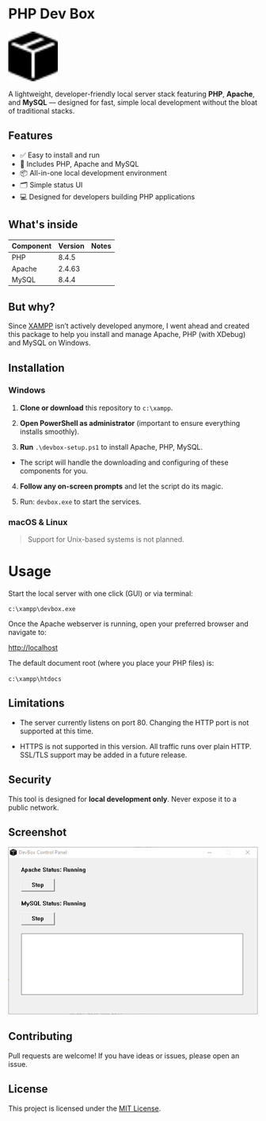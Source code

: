 # PHP Dev Box

<img src="./assets/logo.svg" width="100" height="100" />

A lightweight, developer-friendly local server stack featuring **PHP**, **Apache**, and **MySQL** — designed for fast, simple local development without the bloat of traditional stacks.

## Features

- ✅ Easy to install and run
- 🔧 Includes PHP, Apache and MySQL
- 📦 All-in-one local development environment
- 🗂 Simple status UI
- 💻 Designed for developers building PHP applications

## What's inside

| Component | Version | Notes                      |
|-----------|---------|----------------------------|
| PHP       | 8.4.5   |                            |
| Apache    | 2.4.63  |                            |
| MySQL     | 8.4.4   |                            |

## But why?

Since [XAMPP](https://www.apachefriends.org/) isn’t actively developed anymore, I went ahead and created this package to help you install and manage Apache, PHP (with XDebug) and MySQL on Windows. 

## Installation

### Windows

1. **Clone or download** this repository to `c:\xampp`.
 
2. **Open PowerShell as administrator**  (important to ensure everything installs smoothly).
 
3. **Run**  `.\devbox-setup.ps1` to install Apache, PHP, MySQL.

  - The script will handle the downloading and configuring of these components for you.
 
4. **Follow any on-screen prompts** and let the script do its magic.

5. Run: `devbox.exe` to start the services.

### macOS & Linux

> Support for Unix-based systems is not planned.

# Usage

Start the local server with one click (GUI) or via terminal:

```
c:\xampp\devbox.exe
```

Once the Apache webserver is running, open your preferred browser and navigate to:

<http://localhost>

The default document root (where you place your PHP files) is:

`c:\xampp\htdocs`

## Limitations

* The server currently listens on port 80.
Changing the HTTP port is not supported at this time.

* HTTPS is not supported in this version. All traffic runs over plain HTTP.
SSL/TLS support may be added in a future release.

## Security

This tool is designed for **local development only**. Never expose it to a public network.

## Screenshot 

<img src="assets/screenshot.png?_cache=0" width="596" />

## Contributing

Pull requests are welcome! If you have ideas or issues, please open an issue.

## License 

This project is licensed under the [MIT License](https://opensource.org/license/mit).
